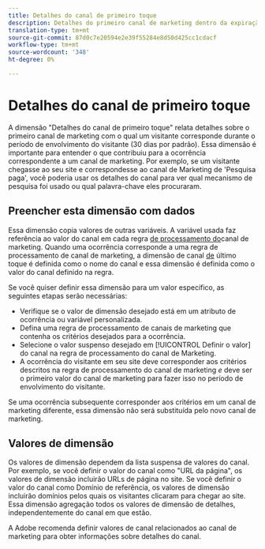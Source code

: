 ```yaml
---
title: Detalhes do canal de primeiro toque
description: Detalhes do primeiro canal de marketing dentro da expiração do envolvimento do visitante.
translation-type: tm+mt
source-git-commit: 87d0c7e20594e2e39f55284e8d50d425cc1cdacf
workflow-type: tm+mt
source-wordcount: '348'
ht-degree: 0%

---
```



# Detalhes do canal de primeiro toque

A dimensão &quot;Detalhes do canal de primeiro toque&quot; relata detalhes sobre o primeiro canal de marketing com o qual um visitante corresponde durante o período de envolvimento do visitante (30 dias por padrão). Essa dimensão é importante para entender o que contribuiu para a ocorrência correspondente a um canal de marketing. Por exemplo, se um visitante chegasse ao seu site e correspondesse ao canal de Marketing de &#39;Pesquisa paga&#39;, você poderia usar os detalhes do canal para ver qual mecanismo de pesquisa foi usado ou qual palavra-chave eles procuraram.

## Preencher esta dimensão com dados

Essa dimensão copia valores de outras variáveis. A variável usada faz referência ao valor do canal em cada regra [de processamento do](/help/admin/admin/marketing-channels-admin.md)canal de marketing. Quando uma ocorrência corresponde a uma regra de processamento de canal de marketing, a dimensão de canal [de](last-touch-channel.md) último toque é definida como o nome do canal e essa dimensão é definida como o valor do canal definido na regra.

Se você quiser definir essa dimensão para um valor específico, as seguintes etapas serão necessárias:

* Verifique se o valor de dimensão desejado está em um atributo de ocorrência ou variável personalizada.
* Defina uma regra de processamento de canais de marketing que contenha os critérios desejados para a ocorrência.
* Selecione o valor suspenso desejado em [!UICONTROL Definir o valor] do canal na regra de processamento do canal de Marketing.
* A ocorrência do visitante em seu site deve corresponder aos critérios descritos na regra de processamento do canal de marketing _e_ deve ser o primeiro valor do canal de marketing para fazer isso no período de envolvimento do visitante.

Se uma ocorrência subsequente corresponder aos critérios em um canal de marketing diferente, essa dimensão não será substituída pelo novo canal de marketing.

## Valores de dimensão

Os valores de dimensão dependem da lista suspensa de valores do canal. Por exemplo, se você definir o valor do canal como &quot;URL da página&quot;, os valores de dimensão incluirão URLs de página no site. Se você definir o valor do canal como Domínio de referência, os valores de dimensão incluirão domínios pelos quais os visitantes clicaram para chegar ao site. Essa dimensão agregação todos os valores de dimensão de detalhes, independentemente do canal em que estão.

A Adobe recomenda definir valores de canal relacionados ao canal de marketing para obter informações sobre detalhes do canal.
